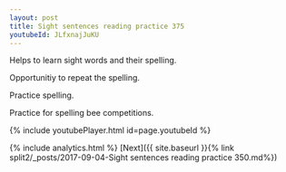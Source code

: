 ```yaml
---
layout: post
title: Sight sentences reading practice 375
youtubeId: JLfxnajJuKU
---
```

 
 
Helps to learn sight words and their spelling.

Opportunitiy to repeat the spelling. 

Practice spelling. 
 
Practice for spelling bee competitions. 
 
{% include youtubePlayer.html id=page.youtubeId %}
 
 
{% include analytics.html %} 
[Next]({{ site.baseurl }}{% link  split2/_posts/2017-09-04-Sight sentences reading practice 350.md%})
 
